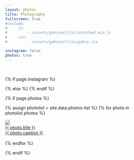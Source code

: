 ```yaml
---
layout: photos
title: Photography
fullscreen: true
#include:
#     js:
#         - /assets/gabryxx7/js/instafeed.min.js
#     css: 
#         - /assets/gabryxx7/css/gabry.css 

instagram: false
photos: true
---
```


 <div class="columns">
    <div id="instafeed">
    <hy-img data-ignore>
        <span class="loading" slot="loading">
            <span class="icon-cog"></span>
        </span>
        <br/>
    </hy-img>

{% if page.instagram %}
<script type="text/javascript">
    // $("#instafeed").attr("test","ciao");
    var feed = new Instafeed({
        target: 'instafeed',
        get: 'user',
        sortBy: 'most-recent',
        resolution: 'standard_resolution',
        userId: '{{ site.instagram.user_id }}',
        accessToken: '{{ site.instagram.access_token }}',
        clientId: '{{ site.instagram.client_id }}',
        limit: '100',
        template: {% raw %}"<article class='project-card'> <div class='project-card-img img'><img data-ignore src='{{image}}' loading='lazy'></img></div><a href='{{link}}' class='no-hover no-print-link project-card-caption'><div class='img-title'>  </div> <div class='img-descr'> {{caption}} </div> </a></article>"{% endraw %},
        success: function(response){
            $("#instafeed hy-img").remove();
            console.log("Instafeed.js response", response);
        }
    });
    feed.run();
</script>
{% else %}
    <script type="text/javascript">
        $("#instafeed hy-img").remove();
    </script>
{% endif %}

{% if page.photos %}

{% assign photolist = site.data.photos-list %}
{% for photo in photolist.photos %}
    <article class='project-card'>
        <div class='project-card-img img'>
            <img data-ignore src='{{ photolist.preview_folder }}{{ photo.file }}' loading='lazy'/>
        </div>
        <a href='{{ photo.url }}' class='no-hover no-print-link project-card-caption'>
            <div class='img-title'> {{ photo.title }}</div>
            <div class='img-descr'> {{ photo.caption }} </div>
        </a>
    </article>        
{% endfor %}
    
{% endif %}
    </div>
</div>
